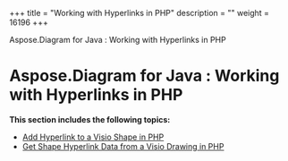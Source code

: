 +++
title = "Working with Hyperlinks in PHP" 
description = "" 
weight = 16196 
+++

Aspose.Diagram for Java : Working with Hyperlinks in PHP  

# Aspose.Diagram for Java : Working with Hyperlinks in PHP


**This section includes the following topics:**

*   [Add Hyperlink to a Visio Shape in PHP](https://docs2.aspose.com/diagram/java/plugins/asposediagramjavaforphp/phpprogrammersguide/workingwithhyperlinksinphp/add+hyperlink+to+a+visio+shape+in+php)
*   [Get Shape Hyperlink Data from a Visio Drawing in PHP](https://docs2.aspose.com/diagram/java/plugins/asposediagramjavaforphp/phpprogrammersguide/workingwithhyperlinksinphp/get+shape+hyperlink+data+from+a+visio+drawing+in+php)

